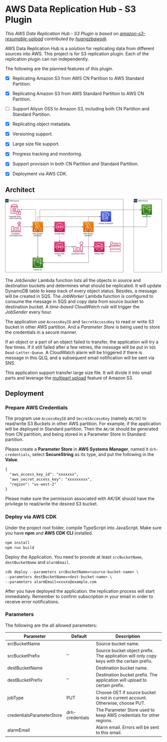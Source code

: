 # AWS Data Replication Hub - S3 Plugin

_This AWS Date Replication Hub - S3 Plugin is based on 
[amazon-s3-resumable-upload](https://github.com/aws-samples/amazon-s3-resumable-upload) contributed by
[huangzbaws@](https://github.com/huangzbaws)._

AWS Data Replication Hub is a solution for replicating data from different sources into AWS. This project is for 
S3 replication plugin. Each of the replication plugin can run independently. 

The following are the planned features of this plugin.

- [x] Replicating Amazon S3 from AWS CN Partition to AWS Standard Partition.
- [x] Replicating Amazon S3 from AWS Standard Partition to AWS CN Partition.
- [ ] Support Aliyun OSS to Amazon S3, including both CN Partition and Standard Partition.
- [x] Replicating object metadata.
- [x] Versioning support.
- [x] Large size file support.
- [x] Progress tracking and monitoring.
- [x] Support provision in both CN Partition and Standard Partition.
- [x] Deployment via AWS CDK.


## Architect

![S3 Plugin Architect](s3-plugin-architect.png)

The *JobSender* Lambda function lists all the objects in source and destination buckets and determines what should be
replicated. It will update DynamoDB table to keep track of every object status. Besides, a message will be created in SQS.
The *JobWorker* Lambda function is configured to consume the message in SQS and copy data from source bucket to destination 
bucket. A *time-based CloudWatch rule* will trigger the *JobSender* every hour.

The application use `AccessKeyID` and `SecretAccessKey` to read or write S3 bucket in other AWS partition. And a *Parameter Store*
is being used to store the credentials in a secure manner. 

If an object or a part of an object failed to transfer, the application will try a few times. If it still failed after
a few retries, the message will be put in `SQS Dead-Letter-Queue`. A CloudWatch alarm will be triggered if there is message
in this QLQ, and a subsequent email notification will be sent via SNS.

This application support transfer large size file. It will divide it into small parts and leverage the 
[multipart upload](https://docs.aws.amazon.com/AmazonS3/latest/dev/mpuoverview.html) feature of Amazon S3.


## Deployment

### Prepare AWS Credentials

The program use `AccessKeyID` and `SecretAccessKey` (namely `AK/SK`) to read/write S3 Buckets in other AWS 
partition. For example, if the application will be deployed in Standard partition. Then the `AK/SK` should be 
generated from CN partition, and being stored in a Parameter Store in Standard partition.

Please create a **Parameter Store** in **AWS Systems Manager**, named it `drh-credentials`, select **SecureString** 
as its type, and put the following in the **Value**.

```
{
  "aws_access_key_id": "xxxxxxx",
  "aws_secret_access_key": "xxxxxxxxx",
  "region": "us-west-2"
}
```

Please make sure the permission associated with AK/SK should have the privilege to read/write the desired S3 bucket. 

### Deploy via AWS CDK

Under the project root folder, compile TypeScript into JavaScript. Make sure you have **npm** and **AWS CDK CLI** installed.

```
npm install
npm run build
```

Deploy the Application. You need to provide at least `srcBucketName`, `destBucketName` and `alarmEmail`. 

```
cdk deploy --parameters srcBucketName=<source-bucket-name> \
--parameters destBucketName=<dest-bucket-name> \
--parameters alarmEmail=xxxxx@example.com
``` 

After you have deployed the application. the replication process will start immediately. Remember to confirm subscription
in your email in order to receive error notifications.

### Parameters

The following are the all allowed parameters:

| Parameter                 | Default          | Description                                                                               |
|---------------------------|------------------|-------------------------------------------------------------------------------------------|
| srcBucketName             | <requires input> | Source bucket name.                                                                       |
| srcBucketPrefix           | ''               | Source bucket object prefix. The application will only copy keys with the certain prefix. |
| destBucketName            | <requires input> | Destination bucket name.                                                                  |
| destBucketPrefix          | ''               | Destination bucket prefix. The application will upload to certain prefix.                 |
| jobType                   | PUT              | Choose GET if source bucket is not in current account. Otherwise, choose PUT.             |
| credentialsParameterStore | drh-credentials  | The Parameter Store used to keep AWS credentials for other regions.                       |
| alarmEmail                | <requires input> | Alarm email. Errors will be sent to this email.                                           |



